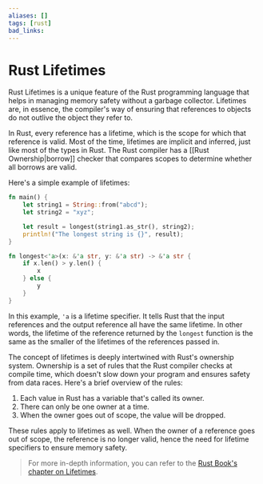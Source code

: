 ```yaml
---
aliases: []
tags: [rust]
bad_links:
---
```

# Rust Lifetimes

Rust Lifetimes is a unique feature of the Rust programming language that helps in managing memory safety without a garbage collector. Lifetimes are, in essence, the compiler's way of ensuring that references to objects do not outlive the object they refer to.

In Rust, every reference has a lifetime, which is the scope for which that reference is valid. Most of the time, lifetimes are implicit and inferred, just like most of the types in Rust. The Rust compiler has a [[Rust Ownership|borrow]] checker that compares scopes to determine whether all borrows are valid.

Here's a simple example of lifetimes:

```rust
fn main() {
    let string1 = String::from("abcd");
    let string2 = "xyz";

    let result = longest(string1.as_str(), string2);
    println!("The longest string is {}", result);
}

fn longest<'a>(x: &'a str, y: &'a str) -> &'a str {
    if x.len() > y.len() {
        x
    } else {
        y
    }
}
```

In this example, `'a` is a lifetime specifier. It tells Rust that the input references and the output reference all have the same lifetime. In other words, the lifetime of the reference returned by the `longest` function is the same as the smaller of the lifetimes of the references passed in.

The concept of lifetimes is deeply intertwined with Rust's ownership system. Ownership is a set of rules that the Rust compiler checks at compile time, which doesn't slow down your program and ensures safety from data races. Here's a brief overview of the rules:

1. Each value in Rust has a variable that's called its owner.
2. There can only be one owner at a time.
3. When the owner goes out of scope, the value will be dropped.

These rules apply to lifetimes as well. When the owner of a reference goes out of scope, the reference is no longer valid, hence the need for lifetime specifiers to ensure memory safety.

> For more in-depth information, you can refer to the [Rust Book's chapter on Lifetimes](https://doc.rust-lang.org/book/ch10-03-lifetime-syntax.html).